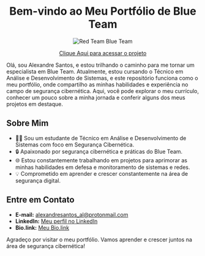 <h1 align="center">Bem-vindo ao Meu Portfólio de Blue Team</h1>

<p align="center">
  <img src="assets/img/wallpaper.png" alt="Red Team Blue Team">
</p>

<p align="center">
  <a href="https://alexandresantos.vercel.app" target="_blank">Clique Aqui para acessar o projeto</a>
</p>

Olá, sou Alexandre Santos, e estou trilhando o caminho para me tornar um especialista em Blue Team. Atualmente, estou cursando o Técnico em Análise e Desenvolvimento de Sistemas, e este repositório funciona como o meu portfólio, onde compartilho as minhas habilidades e experiência no campo de segurança cibernética. Aqui, você pode explorar o meu currículo, conhecer um pouco sobre a minha jornada e conferir alguns dos meus projetos em destaque.

## Sobre Mim

- 👨‍💻 Sou um estudante de Técnico em Análise e Desenvolvimento de Sistemas com foco em Segurança Cibernética.
- 🔒 Apaixonado por segurança cibernética e práticas do Blue Team.
- 🌐 Estou constantemente trabalhando em projetos para aprimorar as minhas habilidades em defesa e monitoramento de sistemas e redes.
- 💡 Comprometido em aprender e crescer constantemente na área de segurança digital.

## Entre em Contato

- **E-mail:** [alexandresantos_al@protonmail.com](mailto:alexandresantos_al@protonmail.com)
- **LinkedIn:** [Meu perfil no LinkedIn](https://www.linkedin.com/in/alexandresantosal/)
- **Bio.link:** [Meu Bio.link](https://linktr.ee/alexandresantosal)

Agradeço por visitar o meu portfólio. Vamos aprender e crescer juntos na área de segurança cibernética!
